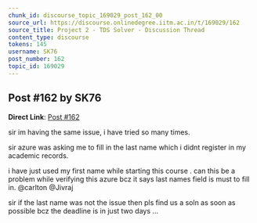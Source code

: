 ```yaml
---
chunk_id: discourse_topic_169029_post_162_00
source_url: https://discourse.onlinedegree.iitm.ac.in/t/169029/162
source_title: Project 2 - TDS Solver - Discussion Thread
content_type: discourse
tokens: 145
username: SK76
post_number: 162
topic_id: 169029
---
```


## Post #162 by SK76

**Direct Link**: [Post #162](https://discourse.onlinedegree.iitm.ac.in/t/169029/162)

sir im having the same issue, i have tried so many times.

sir azure was asking me to fill in the last name which i didnt register in my academic records.

i have just used my first name while starting this course . can this be a problem while verifying this azure bcz it says last names field is must to fill in. @carlton @Jivraj

sir if the last name was not the issue then pls find us a soln as soon as possible bcz the deadline is in just two days …

